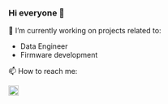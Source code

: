 ### Hi everyone 👋

🔭 I’m currently working on projects related to: 
- Data Engineer
- Firmware development


📫 How to reach me:

<a href="https://www.linkedin.com/in/e-angelo-mucha/"><img src=https://content.linkedin.com/content/dam/me/business/en-us/amp/brand-site/v2/bg/LI-Bug.svg.original.svg height="20px"/><a/>

<!--
**AngeloM15/AngeloM15** is a ✨ _special_ ✨ repository because its `README.md` (this file) appears on your GitHub profile.

Here are some ideas to get you started:

- 🔭 I’m currently working on ...
- 🌱 I’m currently learning ...
- 👯 I’m looking to collaborate on ...
- 🤔 I’m looking for help with ...
- 💬 Ask me about ...
- 📫 How to reach me: ...
- 😄 Pronouns: ...
- ⚡ Fun fact: ...

[![Follow](https://img.shields.io/twitter/follow/Angelo15M?style=social)](https://twitter.com/intent/follow?screen_name=Angelo15M)
-->
